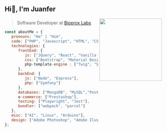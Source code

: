 <h2>Hi👋, I'm Juanfer</h2>
<img align='right' src="https://media.giphy.com/media/Q7SKqn3G97xpmfSOvG/giphy.gif" width="200">


### 
> Software Developer at [Bioprox Labs](https://bioprox.es)

```javascript
const aboutMe = {
   pronouns: "He" | "Him",
   code: ["PHP", "Javascript", "HTML", "CSS", "Java", "Python", "Perl","C++"],
   technologies: {
      frontEnd: {
         js: ["JQuery", "React", "Vanilla JS", "React Native"],
         css: ["Bootstrap", "Material Design", "Sass", "styled components", "react-bootstrap", "Tailwind CSS"],
         php-template-engine : ["Twig", "Smarty"]
      },
      backEnd: {
         js: ["Node", "Express"],
         php: ["Symfony"]
      },
      databases: ["MongoDB", "MySQL","PostgreSQL", "Redis", "mongoose"],
      e-commerce: ["Prestashop"],
      testing: ["Playwright", "Jest"],
      bundler: ["webpack", "parcel"]
   },
   misc: ["AI", "Linux", "Arduino"],
   design: ["Adobe Photoshop", "Adobe Ilustrator"]
};
```


<!---
juanfegc/juanfegc is a ✨ special ✨ repository because its `README.md` (this file) appears on your GitHub profile.
You can click the Preview link to take a look at your changes.
--->
